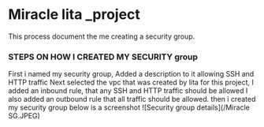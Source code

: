  # Miracle lita _project
 This process document the me creating a security group.
 ### STEPS ON HOW I CREATED MY SECURITY group
 First i named my security group, Added a description to it allowing SSH and HTTP traffic Next selected the vpc that was created by lita for this project, I added an inbound rule, that any SSH and HTTP traffic should be allowed 
 I also added an outbound rule that all traffic should be allowed. then i created my security group 
 below is a screenshot
 ![Security group details](/Miracle SG.JPEG) 
 
   
